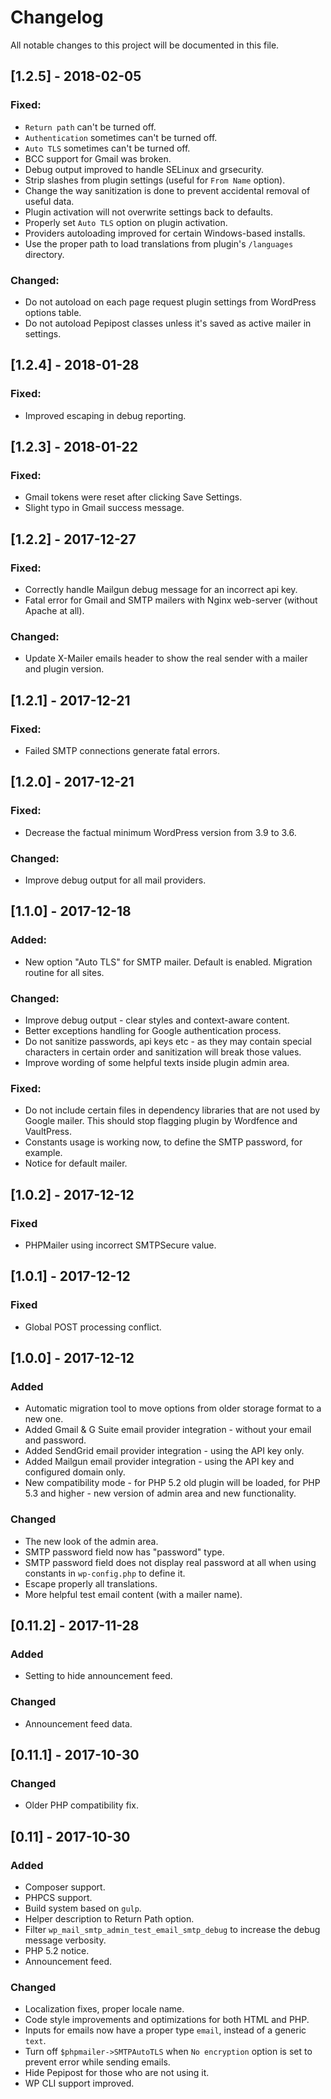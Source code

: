 # Changelog

All notable changes to this project will be documented in this file.

## [1.2.5] - 2018-02-05
### Fixed:
- `Return path` can't be turned off.
- `Authentication` sometimes can't be turned off.
- `Auto TLS` sometimes can't be turned off.
- BCC support for Gmail was broken.
- Debug output improved to handle SELinux and grsecurity.
- Strip slashes from plugin settings (useful for `From Name` option).
- Change the way sanitization is done to prevent accidental removal of useful data.
- Plugin activation will not overwrite settings back to defaults.
- Properly set `Auto TLS` option on plugin activation.
- Providers autoloading improved for certain Windows-based installs.
- Use the proper path to load translations from plugin's `/languages` directory.

### Changed:
- Do not autoload on each page request plugin settings from WordPress options table.
- Do not autoload Pepipost classes unless it's saved as active mailer in settings.

## [1.2.4] - 2018-01-28
### Fixed:
- Improved escaping in debug reporting.

## [1.2.3] - 2018-01-22
### Fixed:
- Gmail tokens were reset after clicking Save Settings.
- Slight typo in Gmail success message.

## [1.2.2] - 2017-12-27
### Fixed:
- Correctly handle Mailgun debug message for an incorrect api key.
- Fatal error for Gmail and SMTP mailers with Nginx web-server (without Apache at all).

### Changed:
- Update X-Mailer emails header to show the real sender with a mailer and plugin version.

## [1.2.1] - 2017-12-21
### Fixed:
- Failed SMTP connections generate fatal errors.

## [1.2.0] - 2017-12-21
### Fixed:
- Decrease the factual minimum WordPress version from 3.9 to 3.6.

### Changed:
- Improve debug output for all mail providers.

## [1.1.0] - 2017-12-18
### Added:
- New option "Auto TLS" for SMTP mailer. Default is enabled. Migration routine for all sites.

### Changed:
- Improve debug output - clear styles and context-aware content.
- Better exceptions handling for Google authentication process.
- Do not sanitize passwords, api keys etc - as they may contain special characters in certain order and sanitization will break those values.
- Improve wording of some helpful texts inside plugin admin area.

### Fixed:
- Do not include certain files in dependency libraries that are not used by Google mailer. This should stop flagging plugin by Wordfence and VaultPress.
- Constants usage is working now, to define the SMTP password, for example.
- Notice for default mailer.

## [1.0.2] - 2017-12-12
### Fixed
- PHPMailer using incorrect SMTPSecure value.

## [1.0.1] - 2017-12-12
### Fixed
- Global POST processing conflict.

## [1.0.0] - 2017-12-12
### Added
- Automatic migration tool to move options from older storage format to a new one.
- Added Gmail & G Suite email provider integration - without your email and password.
- Added SendGrid email provider integration - using the API key only.
- Added Mailgun email provider integration - using the API key and configured domain only.
- New compatibility mode - for PHP 5.2 old plugin will be loaded, for PHP 5.3 and higher - new version of admin area and new functionality.

### Changed
- The new look of the admin area.
- SMTP password field now has "password" type.
- SMTP password field does not display real password at all when using constants in `wp-config.php` to define it.
- Escape properly all translations.
- More helpful test email content (with a mailer name).

## [0.11.2] - 2017-11-28
### Added
- Setting to hide announcement feed.

### Changed
- Announcement feed data.

## [0.11.1] - 2017-10-30
### Changed
- Older PHP compatibility fix.

## [0.11] - 2017-10-30

### Added
- Composer support.
- PHPCS support.
- Build system based on `gulp`.
- Helper description to Return Path option.
- Filter `wp_mail_smtp_admin_test_email_smtp_debug` to increase the debug message verbosity.
- PHP 5.2 notice.
- Announcement feed.

### Changed
- Localization fixes, proper locale name.
- Code style improvements and optimizations for both HTML and PHP.
- Inputs for emails now have a proper type `email`, instead of a generic `text`.
- Turn off `$phpmailer->SMTPAutoTLS` when `No encryption` option is set to prevent error while sending emails.
- Hide Pepipost for those who are not using it.
- WP CLI support improved.

